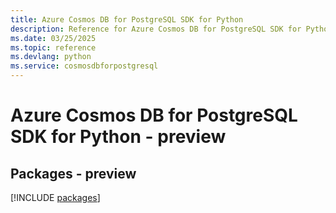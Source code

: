 ```yaml
---
title: Azure Cosmos DB for PostgreSQL SDK for Python
description: Reference for Azure Cosmos DB for PostgreSQL SDK for Python
ms.date: 03/25/2025
ms.topic: reference
ms.devlang: python
ms.service: cosmosdbforpostgresql
---
```

# Azure Cosmos DB for PostgreSQL SDK for Python - preview
## Packages - preview
[!INCLUDE [packages](cosmos-db-for-postgresql-index.md)]